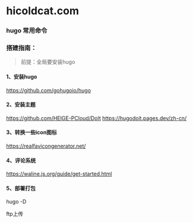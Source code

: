 # hicoldcat.com

### hugo 常用命令



### 搭建指南：
> 前提：全局要安装hugo

#### 1、安装hugo
https://github.com/gohugoio/hugo

#### 2、安装主题
https://github.com/HEIGE-PCloud/DoIt
https://hugodoit.pages.dev/zh-cn/


#### 3、转换一些icon图标
https://realfavicongenerator.net/

#### 4、评论系统
https://waline.js.org/guide/get-started.html


#### 5、部署打包
hugo -D

ftp上传

